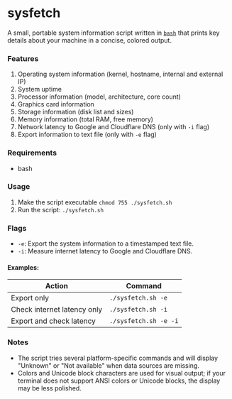 # sysfetch

A small, portable system information script written in [`bash`](sysfetch.sh:1) that prints key details about your machine in a concise, colored output.

### Features

1. Operating system information (kernel, hostname, internal and external IP)
2. System uptime
3. Processor information (model, architecture, core count)
4. Graphics card information
5. Storage information (disk list and sizes)
6. Memory information (total RAM, free memory)
7. Network latency to Google and Cloudflare DNS (only with `-i` flag)
8. Export information to text file (only with `-e` flag)

### Requirements

- bash

### Usage

1. Make the script executable
   `chmod 755 ./sysfetch.sh`
2. Run the script: `./sysfetch.sh`

### Flags

- `-e`: Export the system information to a timestamped text file.
- `-i`: Measure internet latency to Google and Cloudflare DNS.

#### Examples:

| Action                      | Command               |
| --------------------------- | --------------------- |
| Export only                 | `./sysfetch.sh -e`    |
| Check internet latency only | `./sysfetch.sh -i`    |
| Export and check latency    | `./sysfetch.sh -e -i` |

### Notes

- The script tries several platform-specific commands and will display "Unknown" or "Not available" when data sources are missing.
- Colors and Unicode block characters are used for visual output; if your terminal does not support ANSI colors or Unicode blocks, the display may be less polished.
